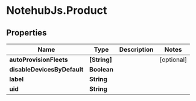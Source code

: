 # NotehubJs.Product

## Properties

| Name                        | Type         | Description | Notes      |
| --------------------------- | ------------ | ----------- | ---------- |
| **autoProvisionFleets**     | **[String]** |             | [optional] |
| **disableDevicesByDefault** | **Boolean**  |             |
| **label**                   | **String**   |             |
| **uid**                     | **String**   |             |
